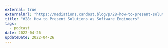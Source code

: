 ```yaml
---
external: true
externalUrl: "https://mediations.candost.blog/p/28-how-to-present-solutions-as-software"
title: "#28: How to Present Solutions as Software Engineers"
tags:
  - podcast
date: 2022-04-26
updateDate: 2022-04-26
---
```

